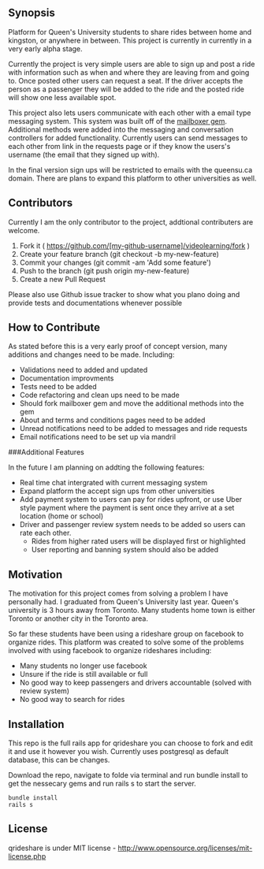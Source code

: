 ## Synopsis

Platform for Queen's University students to share rides between home and kingston, or anywhere in between. This project is currently in currently in a very early alpha stage. 

Currently the project is very simple users are able to sign up and post a ride with information such as when and where they are leaving from and going to. Once posted other users can request a seat. If the driver accepts the person as a passenger they will be added to the ride and the posted ride will show one less available spot. 

This project also lets users communicate with each other with a email type messaging system. This system was built off of the [mailboxer gem](https://github.com/mailboxer/mailboxer). Additional methods were added into the messaging and conversation controllers for added functionality. Currently users can send messages to each other from link in the requests page or if they know the users's username (the email that they signed up with).                                                                                                                                                                                                                                                                                                                                                                                                                                                                                                                                                                                                                                                                                                                                                                                                            


In the final version sign ups will be restricted to emails with the queensu.ca domain. There are plans to expand this platform to other universities as well. 

## Contributors

Currently I am the only contributor to the project, addtional contributers are welcome. 

1. Fork it ( https://github.com/[my-github-username]/videolearning/fork )
2. Create your feature branch (git checkout -b my-new-feature)
3. Commit your changes (git commit -am 'Add some feature')
4. Push to the branch (git push origin my-new-feature)
5. Create a new Pull Request

Please also use Github issue tracker to show what you plano doing and provide tests and documentations whenever possible





## How to Contribute

As stated before this is a very early proof of concept version, many additions and changes need to be made. Including:

* Validations need to added and updated
* Documentation improvments 
* Tests need to be added
* Code refactoring and clean ups need to be made
* Should fork mailboxer gem and move the additional methods into the gem
* About and terms and conditions pages need to be added
* Unread notifications need to be added to messages and ride requests
* Email notifications need to be set up via mandril


###Additional Features

In the future I am planning on addting the following features:

* Real time chat intergrated with current messaging system
* Expand platform the accept sign ups from other universities
* Add payment system to users can pay for rides upfront, or use Uber style payment where the payment is sent once they arrive at a set location (home or school)
* Driver and passenger review system needs to be added so users can rate each other. 
	* Rides from higher rated users will be displayed first or highlighted
	* User reporting and banning system should also be added
 
## Motivation

The motivation for this project comes from solving a problem I have personally had. I graduated from Queen's University last year. Queen's university is 3 hours away from Toronto. Many students home town is either Toronto or another city in the Toronto area.

So far these students have been using a rideshare group on facebook to organize rides. This platform was created to solve some of the problems involved with using facebook to organize rideshares including:

* Many students no longer use facebook
* Unsure if the ride is still available or full
* No good way to keep passengers and drivers accountable (solved with review system)
* No good way to search for rides


## Installation

This repo is the full rails app for qrideshare you can choose to fork and edit it and use it however you wish. Currently uses postgresql as default database, this can be changes.

Download the repo, navigate to folde via terminal and run bundle install to get the nessecary gems and run rails s to start the server.

 ```shell
 bundle install
 rails s
 ```
 
 

## License

qrideshare is under MIT license - http://www.opensource.org/licenses/mit-license.php

